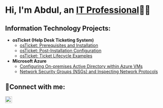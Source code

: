 <h1>Hi, I'm Abdul, an <a href="https://www.linkedin.com/in/awahabc/">IT Professional</a>👨‍💻</h1>

<h2>Information Technology Projects:</h2>

- <b>osTicket (Help Desk Ticketing System)</b>
  - [osTicket: Prerequisites and Installation](https://github.com/abdulwc/osticket-prereqs)
  - [osTicket: Post-Installation Configuration](https://github.com/abdulwc/post-install-config)
  - [osTicket: Ticket Lifecycle Examples](https://github.com/abdulwc/ticket-lifecycle)
- <b>Microsoft Azure</b>
  - [Configuring On-premises Active Directory within Azure VMs](https://github.com/abdulwc/configure-ad)
  - [Network Security Groups (NSGs) and Inspecting Network Protocols](https://github.com/abdulwc/azure-network-protocols)

<h2>🤳Connect with me:</h2>

[<img align="left" alt="Abdul | LinkedIn" width="22px" src="https://cdn.jsdelivr.net/npm/simple-icons@v3/icons/linkedin.svg" />][linkedin]


[linkedin]: https://www.linkedin.com/in/awahabc/
